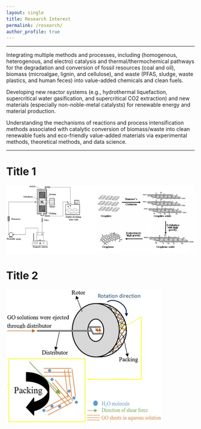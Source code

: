 ```yaml
---
layout: single
title: Research Interest
permalink: /research/
author_profile: true
---
```

***
Integrating multiple methods and processes, including (homogenous, heterogenous, and electro) catalysis and thermal/thermochemical pathways for the degradation and conversion of fossil resources (coal and oil), biomass (microalgae, lignin, and cellulose), and waste (PFAS, sludge, waste plastics, and human feces) into value-added chemicals and clean fuels.

Developing new reactor systems (e.g., hydrothermal liquefaction, supercritical water gasification, and supercritical CO2 extraction) and new materials (especially non-noble-metal catalysts) for renewable energy and material production.

Understanding the mechanisms of reactions and process intensification methods associated with catalytic conversion of biomass/waste into clean renewable fuels and eco-friendly value-added materials via experimental methods, theoretical methods, and data science. 
***
# Title 1
![Fig. 3.1. Schematic diagram of exfoliation and reduction process in a RPB.](/assets/images/research_1.jpg)
# Title 2
![Fig.3.2. Mechanism diagram of GO exfoliation in RPB.](/assets/images/research_2.jpg)
